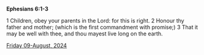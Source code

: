**Ephesians 6:1-3**

1 Children, obey your parents in the Lord: for this is right. 2 Honour thy father and mother; (which is the first commandment with promise;) 3 That it may be well with thee, and thou mayest live long on the earth.

[Friday 09-August, 2024](https://getbible.net/kjv/Ephesians/6/1-3)
